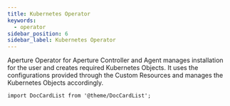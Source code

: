 ```yaml
---
title: Kubernetes Operator
keywords:
  - operator
sidebar_position: 6
sidebar_label: Kubernetes Operator
---
```


Aperture Operator for Aperture Controller and Agent manages installation for
the user and creates required Kubernetes Objects. It uses the configurations
provided through the Custom Resources and manages the Kubernetes Objects
accordingly.

```mdx-code-block
import DocCardList from '@theme/DocCardList';
```

<DocCardList />
